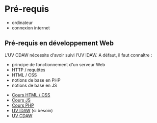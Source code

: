 # Pré-requis

* ordinateur
* connexion internet

## Pré-requis en développement Web

L'UV CDAW nécessite d'avoir suivi l'UV IDAW. A défaut, il faut connaître :

* principe de fonctionnement d'un serveur Web
* HTTP / requêtes
* HTML / CSS
* notions de base en PHP
* notions de base en JS

- [Cours HTML / CSS](https://www.pierre-giraud.com/html-css-apprendre-coder-cours/)
- [Cours JS](https://www.pierre-giraud.com/javascript-apprendre-coder-cours/)
- [Cours PHP](https://www.pierre-giraud.com/php-mysql-apprendre-coder-cours/)
- [UV IDAW](https://partage.imt.fr/index.php/s/5eZ7jjGGrimTgAL) (si besoin)
- [UV CDAW](https://partage.imt.fr/index.php/s/smxpJmSwZ9nKyEQ)
